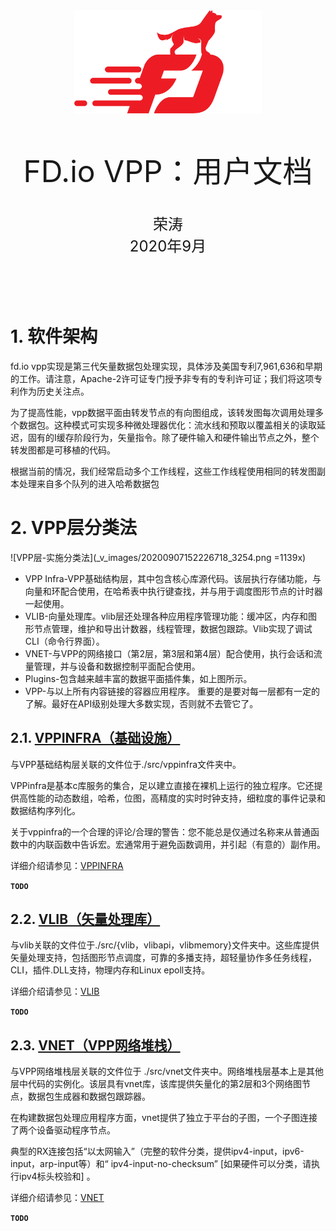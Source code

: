 <div align=center>
	<img src="_v_images/20200904171558212_22234.png" width="300"> 
</div>

<br/>
<br/>
<br/>

<center><font size='20'>FD.io VPP：用户文档</font></center>
<br/>
<br/>
<center><font size='5'>荣涛</font></center>
<center><font size='5'>2020年9月</font></center>
<br/>
<br/>
<br/>
<br/>



# 1. 软件架构

fd.io vpp实现是第三代矢量数据包处理实现，具体涉及美国专利7,961,636和早期的工作。请注意，Apache-2许可证专门授予非专有的专利许可证；我们将这项专利作为历史关注点。

为了提高性能，vpp数据平面由转发节点的有向图组成，该转发图每次调用处理多个数据包。这种模式可实现多种微处理器优化：流水线和预取以覆盖相关的读取延迟，固有的I缓存阶段行为，矢量指令。除了硬件输入和硬件输出节点之外，整个转发图都是可移植的代码。

根据当前的情况，我们经常启动多个工作线程，这些工作线程使用相同的转发图副本处理来自多个队列的进入哈希数据包

# 2. VPP层分类法
![VPP层-实施分类法](_v_images/20200907152226718_3254.png =1139x)

* VPP Infra-VPP基础结构层，其中包含核心库源代码。该层执行存储功能，与向量和环配合使用，在哈希表中执行键查找，并与用于调度图形节点的计时器一起使用。
* VLIB-向量处理库。vlib层还处理各种应用程序管理功能：缓冲区，内存和图形节点管理，维护和导出计数器，线程管理，数据包跟踪。Vlib实现了调试CLI（命令行界面）。
* VNET-与VPP的网络接口（第2层，第3层和第4层）配合使用，执行会话和流量管理，并与设备和数据控制平面配合使用。
* Plugins-包含越来越丰富的数据平面插件集，如上图所示。
* VPP-与以上所有内容链接的容器应用程序。
重要的是要对每一层都有一定的了解。最好在API级别处理大多数实现，否则就不去管它了。

## 2.1. [VPPINFRA（基础设施）](https://fd.io/docs/vpp/master/gettingstarted/developers/infrastructure.html#vppinfra-infrastructure)

与VPP基础结构层关联的文件位于./src/vppinfra文件夹中。

VPPinfra是基本c库服务的集合，足以建立直接在裸机上运行的独立程序。它还提供高性能的动态数组，哈希，位图，高精度的实时时钟支持，细粒度的事件记录和数据结构序列化。

关于vppinfra的一个合理的评论/合理的警告：您不能总是仅通过名称来从普通函数中的内联函数中告诉宏。宏通常用于避免函数调用，并引起（有意的）副作用。

详细介绍请参见：[VPPINFRA](https://fd.io/docs/vpp/master/gettingstarted/developers/infrastructure.html)

**`TODO`**

## 2.2. [VLIB（矢量处理库）](https://fd.io/docs/vpp/master/gettingstarted/developers/vlib.html#vlib-vector-processing-library)

与vlib关联的文件位于./src/{vlib，vlibapi，vlibmemory}文件夹中。这些库提供矢量处理支持，包括图形节点调度，可靠的多播支持，超轻量协作多任务线程，CLI，插件.DLL支持，物理内存和Linux epoll支持。

详细介绍请参见：[VLIB](https://fd.io/docs/vpp/master/gettingstarted/developers/vlib.html)

**`TODO`**


## 2.3. [VNET（VPP网络堆栈）](https://fd.io/docs/vpp/master/gettingstarted/developers/vnet.html#vnet-vpp-network-stack)

与VPP网络堆栈层关联的文件位于 ./src/vnet文件夹中。网络堆栈层基本上是其他层中代码的实例化。该层具有vnet库，该库提供矢量化的第2层和3个网络图节点，数据包生成器和数据包跟踪器。

在构建数据包处理应用程序方面，vnet提供了独立于平台的子图，一个子图连接了两个设备驱动程序节点。

典型的RX连接包括“以太网输入”（完整的软件分类，提供ipv4-input，ipv6-input，arp-input等）和“ ipv4-input-no-checksum” [如果硬件可以分类，请执行ipv4标头校验和] 。

详细介绍请参见：[VNET](https://fd.io/docs/vpp/master/gettingstarted/developers/vnet.html)

**`TODO`**
